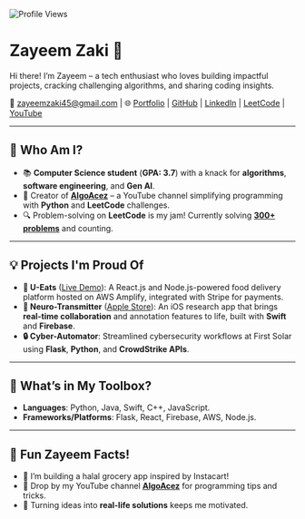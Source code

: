 ![Profile Views](https://komarev.com/ghpvc/?username=ZayeemZaki&style=flat-square&color=blue)

# **Zayeem Zaki** 🚀  
Hi there! I’m Zayeem – a tech enthusiast who loves building impactful projects, cracking challenging algorithms, and sharing coding insights.  

📧 [zayeemzaki45@gmail.com](mailto:zayeemzaki45@gmail.com) | 🌐 [Portfolio](https://zayeemzaki.github.io/my-portfolio/) | [GitHub](https://github.com/ZayeemZaki/) | [LinkedIn](https://www.linkedin.com/in/zayeem-zaki/) | [LeetCode](https://leetcode.com/u/zayeem_zaki/) | [YouTube](https://www.youtube.com/@AlgoAcez)  

---

## 🌟 **Who Am I?**  
- 📚 **Computer Science student** (**GPA: 3.7**) with a knack for **algorithms**, **software engineering**, and **Gen AI**.  
- 🎥 Creator of **[AlgoAcez](https://www.youtube.com/@AlgoAcez)** – a YouTube channel simplifying programming with **Python** and **LeetCode** challenges.  
- 🔍 Problem-solving on **LeetCode** is my jam! Currently solving **[300+ problems](https://leetcode.com/u/zayeem_zaki/)** and counting.  

---

## 💡 **Projects I'm Proud Of**  
- **🍔 U-Eats** ([Live Demo](https://main.d20ukwqpkslt8j.amplifyapp.com/)): A React.js and Node.js-powered food delivery platform hosted on AWS Amplify, integrated with Stripe for payments.  
- **🧠 Neuro-Transmitter** ([Apple Store](https://apps.apple.com/us/app/neuro-transmitter/id6463495879)): An iOS research app that brings **real-time collaboration** and annotation features to life, built with **Swift** and **Firebase**.  
- **🔒 Cyber-Automator**: Streamlined cybersecurity workflows at First Solar using **Flask**, **Python**, and **CrowdStrike APIs**.  

---

## 🔧 **What’s in My Toolbox?**  
- **Languages**: Python, Java, Swift, C++, JavaScript.  
- **Frameworks/Platforms**: Flask, React, Firebase, AWS, Node.js.  

---

## 🎉 **Fun Zayeem Facts!**  
- 🚀 I’m building a halal grocery app inspired by Instacart!  
- 💬 Drop by my YouTube channel **[AlgoAcez](https://www.youtube.com/@AlgoAcez)** for programming tips and tricks.  
- 🧩 Turning ideas into **real-life solutions** keeps me motivated.  
